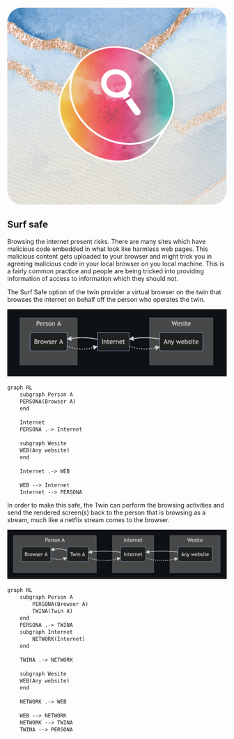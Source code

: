 <div style="text-align: center;">

![surf safe](img/search.png)

</div>

## Surf safe

Browsing the internet present risks.  There are many sites which have malicious code embedded in what look like harmless web pages.  This malicious content gets uploaded to your browser and might trick you in agreeing malicious code in your local browser on you local machine.  This is a fairly common practice and people are being tricked into providing information of access to information which they should not.

The Surf Safe option of the twin provider a virtual browser on the twin that browses the internet on behalf off the person who operates the twin.

<div style="text-align: center;">

![surf safe](img/internet_browsing.png)

</div>

```mermaid
graph RL
    subgraph Person A
    PERSONA(Browser A)
    end

    Internet
    PERSONA .-> Internet

    subgraph Wesite
    WEB(Any website)
    end
    
    Internet .-> WEB

    WEB --> Internet
    Internet --> PERSONA

```
In order to make this safe, the Twin can perform the browsing activities and send the rendered screen(s) back to the person that is browsing as a stream, much like a netflix stream comes to the browser.

<div style="text-align: center;">

![surf safe](img/safe_browsing.png)

</div>

```mermaid
graph RL
    subgraph Person A
        PERSONA(Browser A)
        TWINA(Twin A)
    end
    PERSONA .-> TWINA
    subgraph Internet
        NETWORK(Internet)
    end

    TWINA .-> NETWORK

    subgraph Wesite
    WEB(Any website)
    end
    
    NETWORK .-> WEB

    WEB --> NETWORK
    NETWORK --> TWINA
    TWINA --> PERSONA
```